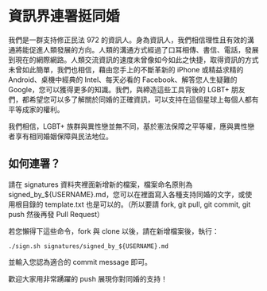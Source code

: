 # 資訊界連署挺同婚

我們是一群支持修正民法 972 的資訊人。身為資訊人，我們相信理性且有效的溝通將能促進人類發展的方向。人類的溝通方式經過了口耳相傳、書信、電話，發展到現在的網際網路。人類交流資訊的速度未曾像如今如此之快捷，取得資訊的方式未曾如此簡單，我們也相信，藉由您手上的不斷革新的 iPhone 或精益求精的 Android、桌機中經典的 Intel、每天必看的 Facebook、解答您人生疑難的 Google，您可以獲得更多的知識。我們，與締造這些工具背後的 LGBT+ 朋友們，都希望您可以多了解關於同婚的正確資訊，可以支持在這個星球上每個人都有平等成家的權利。

我們相信，LGBT+ 族群與異性戀並無不同，基於憲法保障之平等權，應與異性戀者享有相同婚姻保障與民法地位。

## 如何連署？

請在 signatures 資料夾裡面新增新的檔案，檔案命名原則為 signed_by_${USERNAME}.md，您可以在裡面寫入各種支持同婚的文字，或使用根目錄的 template.txt 也是可以的。（所以要請 fork, git pull, git commit, git push 然後再發 Pull Request）

若您懶得下這些命令，fork 與 clone 以後，請在新增檔案後，執行：

    ./sign.sh signatures/signed_by_${USERNAME}.md

並輸入您認為適合的 commit message 即可。

歡迎大家用非常踴躍的 push 展現你對同婚的支持！

